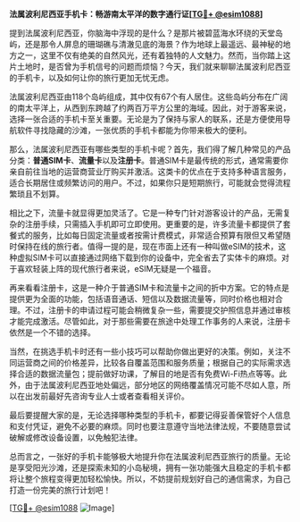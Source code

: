 **法属波利尼西亚手机卡：畅游南太平洋的数字通行证[[TG💪+ @esim1088](https://t.me/s/esim1088)]**

提到法属波利尼西亚，你脑海中浮现的是什么？是那片被碧蓝海水环绕的天堂岛屿，还是那令人屏息的珊瑚礁与清澈见底的海景？作为地球上最遥远、最神秘的地方之一，这里不仅有绝美的自然风光，还有着独特的人文魅力。然而，当你踏上这片土地时，是否曾为手机信号的问题而烦恼？今天，我们就来聊聊法属波利尼西亚的手机卡，以及如何让你的旅行更加无忧无虑。

法属波利尼西亚由118个岛屿组成，其中仅有67个有人居住。这些岛屿分布在广阔的南太平洋上，从西到东跨越了约两百万平方公里的海域。因此，对于游客来说，选择一张合适的手机卡至关重要。无论是为了保持与家人的联系，还是方便使用导航软件寻找隐藏的沙滩，一张优质的手机卡都能为你带来极大的便利。

那么，法属波利尼西亚有哪些类型的手机卡呢？首先，我们得了解几种常见的产品分类：**普通SIM卡**、**流量卡**以及**注册卡**。普通SIM卡是最传统的形式，通常需要你亲自前往当地的运营商营业厅购买并激活。这类卡的优点在于支持多种语言服务，适合长期居住或频繁访问的用户。不过，如果你只是短期旅行，可能就会觉得流程繁琐且不划算。

相比之下，流量卡就显得更加灵活了。它是一种专门针对游客设计的产品，无需复杂的注册手续，只需插入手机即可立即使用。更重要的是，许多流量卡都提供了套餐式的服务，比如每日固定流量或者按需计费模式，非常适合预算有限但又希望随时保持在线的旅行者。值得一提的是，现在市面上还有一种叫做eSIM的技术，这种虚拟SIM卡可以直接通过网络下载到你的设备中，完全省去了实体卡的麻烦。对于喜欢轻装上阵的现代旅行者来说，eSIM无疑是一个福音。

再来看看注册卡，这是一种介于普通SIM卡和流量卡之间的折中方案。它的特点是提供更为全面的功能，包括语音通话、短信以及数据流量等，同时价格也相对合理。不过，注册卡的申请过程可能会稍微复杂一些，需要提交护照信息并通过审核才能完成激活。尽管如此，对于那些需要在旅途中处理工作事务的人来说，注册卡依然是一个不错的选择。

当然，在挑选手机卡时还有一些小技巧可以帮助你做出更好的决策。例如，关注不同运营商之间的价格差异，比较各自覆盖范围和服务质量；根据自己的实际需求选择合适的数据流量包；提前做好功课，了解目的地是否有免费Wi-Fi热点等等。此外，由于法属波利尼西亚地处偏远，部分地区的网络覆盖情况可能不尽如人意，所以在出发前最好先咨询专业人士或者查看相关评价。

最后要提醒大家的是，无论选择哪种类型的手机卡，都要记得妥善保管好个人信息和支付凭证，避免不必要的麻烦。同时也要注意遵守当地法律法规，不要随意尝试破解或修改设备设置，以免触犯法律。

总而言之，一张好的手机卡能够极大地提升你在法属波利尼西亚旅行的质量。无论是享受阳光沙滩，还是探索未知的小岛秘境，拥有一张功能强大且稳定的手机卡都将让整个旅程变得更加轻松愉快。所以，不妨提前规划好自己的通信需求，为自己打造一份完美的旅行计划吧！

[[TG💪+ @esim1088](https://t.me/s/esim1088) ![Image](https://i.postimg.cc/4NQfJmqS/Snipaste-2025-05-13-00-14-12.png)]